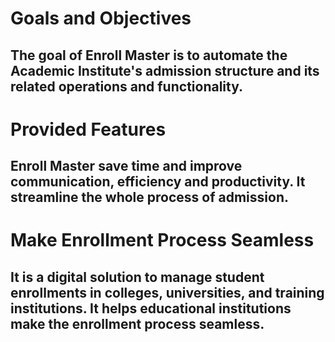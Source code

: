 # Goals and Objectives
## The goal of Enroll Master is to automate the Academic Institute's admission structure and its related operations and functionality.

# Provided Features
## Enroll Master save time and improve communication, efficiency and productivity. It streamline the whole process of admission.

# Make Enrollment Process Seamless
## It is a digital solution to manage student enrollments in colleges, universities, and training institutions. It helps educational institutions make the enrollment process seamless.
